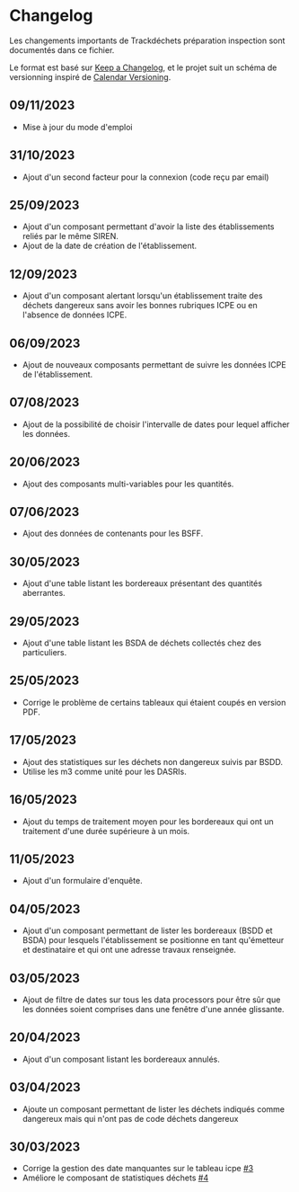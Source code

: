 # Changelog

Les changements importants de Trackdéchets préparation inspection sont documentés dans ce fichier.

Le format est basé sur [Keep a Changelog](https://keepachangelog.com/en/1.0.0/),
et le projet suit un schéma de versionning inspiré de [Calendar Versioning](https://calver.org/).

## 09/11/2023
- Mise à jour du mode d'emploi

## 31/10/2023

- Ajout d'un second facteur pour la connexion (code reçu par email)

## 25/09/2023
- Ajout d'un composant permettant d'avoir la liste des établissements reliés par le même SIREN.
- Ajout de la date de création de l'établissement.

## 12/09/2023
- Ajout d'un composant alertant lorsqu'un établissement traite des déchets dangereux 
sans avoir les bonnes rubriques ICPE ou en l'absence de données ICPE.

## 06/09/2023
- Ajout de nouveaux composants permettant de suivre les données ICPE de l'établissement.

## 07/08/2023
- Ajout de la possibilité de choisir l'intervalle de dates pour lequel afficher les données.

## 20/06/2023
- Ajout des composants multi-variables pour les quantités.
## 07/06/2023
- Ajout des données de contenants pour les BSFF.
## 30/05/2023
- Ajout d'une table listant les bordereaux présentant des quantités aberrantes.
## 29/05/2023
- Ajout d'une table listant les BSDA de déchets collectés chez des particuliers.
## 25/05/2023
- Corrige le problème de certains tableaux qui étaient coupés en version PDF.

## 17/05/2023
- Ajout des statistiques sur les déchets non dangereux suivis par BSDD.
- Utilise les m3 comme unité pour les DASRIs.

## 16/05/2023
- Ajout du temps de traitement moyen pour les bordereaux qui ont un traitement d'une durée supérieure à un mois.

## 11/05/2023
- Ajout d'un formulaire d'enquête.


## 04/05/2023
- Ajout d'un composant permettant de lister les bordereaux (BSDD et BSDA) pour lesquels l'établissement se positionne en tant qu'émetteur et destinataire et qui ont une adresse travaux renseignée.


## 03/05/2023
- Ajout de filtre de dates sur tous les data processors pour être sûr que les données soient 
comprises dans une fenêtre d'une année glissante.

## 20/04/2023
- Ajout d'un composant listant les bordereaux annulés.

## 03/04/2023
- Ajoute un composant permettant de lister les déchets indiqués comme dangereux mais qui n'ont pas de code déchets dangereux

## 30/03/2023
- Corrige la gestion des date manquantes sur le tableau icpe [#3](https://github.com/MTES-MCT/trackdechets-preparation-inspection/pull/3)
- Améliore le composant de statistiques déchets [#4](https://github.com/MTES-MCT/trackdechets-preparation-inspection/pull/4)